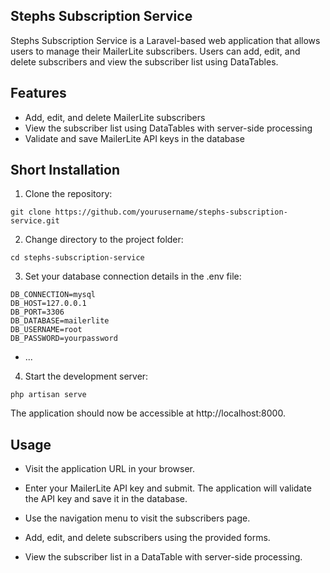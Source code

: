 

## Stephs Subscription Service

Stephs Subscription Service is a Laravel-based web application that allows users to manage their MailerLite subscribers. Users can add, edit, and delete subscribers and view the subscriber list using DataTables.

## Features
- Add, edit, and delete MailerLite subscribers
- View the subscriber list using DataTables with server-side processing
- Validate and save MailerLite API keys in the database



## Short Installation

1. Clone the repository:
```
git clone https://github.com/yourusername/stephs-subscription-service.git
```
2. Change directory to the project folder:
```
cd stephs-subscription-service
```
3. Set your database connection details in the .env file:
```
DB_CONNECTION=mysql
DB_HOST=127.0.0.1
DB_PORT=3306
DB_DATABASE=mailerlite
DB_USERNAME=root
DB_PASSWORD=yourpassword

```
- ...
4. Start the development server:
```
php artisan serve
```
The application should now be accessible at http://localhost:8000.

## Usage
- Visit the application URL in your browser.

- Enter your MailerLite API key and submit. The application will validate the API key and save it in the database.

- Use the navigation menu to visit the subscribers page.

- Add, edit, and delete subscribers using the provided forms.

- View the subscriber list in a DataTable with server-side processing.

